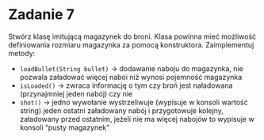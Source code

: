 # Zadanie 7
Stwórz klasę imitującą magazynek do broni. 
Klasa powinna mieć możliwość definiowania rozmiaru magazynka za pomocą konstruktora. 
Zaimplementuj metody:
* `loadBullet(String bullet)` → dodawanie naboju do magazynka, nie pozwala załadować więcej naboi niż wynosi pojemność magazynka
* `isLoaded()` → zwraca informację o tym czy broń jest naładowana (przynajmniej jeden nabój) czy nie
* `shot()` → jedno wywołanie wystrzeliwuje (wypisuje w konsoli wartość string) jeden
ostatni załadowany nabój i przygotowuje kolejny, załadowany przed ostatnim, jeżeli nie ma więcej nabojów to wypisuje w konsoli “pusty magazynek”